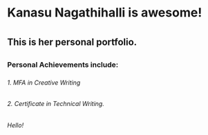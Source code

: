 <h1> Kanasu Nagathihalli is awesome! <h1>
<h2> This is her personal portfolio. <h2>
<h3> Personal Achievements include: <h3>
<h6> 1. MFA in Creative Writing <h6>
<h6> 2. Certificate in Technical Writing. <h6>
  
  Hello!
